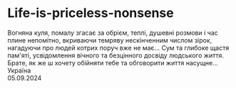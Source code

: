# Life-is-priceless-nonsense
Вогняна куля, помалу згасає за обрієм, теплі, душевні розмови і час плине непомітно, 
вкриваючи темряву нескінченним числом зірок, 
нагадуючи про людей котрих поруч вже не має...
Сум та глибоке щастя пам'яті, усвідомлення вічного та безцінного досвіду людського життя. 
Брате, як же ш хочету обійняти тебе та обговорити життя насущне...             
                                                                      Україна  
                                                                     05.09.2024
